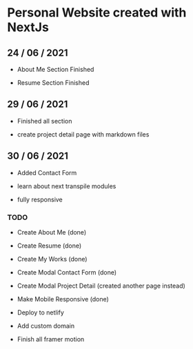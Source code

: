 # Personal Website created with NextJs

## 24 / 06 / 2021

- About Me Section Finished

- Resume Section Finished

## 29 / 06 / 2021

- Finished all section

- create project detail page with markdown files

## 30 / 06 / 2021

- Added Contact Form 

- learn about next transpile modules

- fully responsive
### TODO

- Create About Me (done)

- Create Resume (done)
 
- Create My Works (done)
 
- Create Modal Contact Form (done)

- Create Modal Project Detail (created another page instead)

- Make Mobile Responsive (done)

- Deploy to netlify

- Add custom domain

- Finish all framer motion

